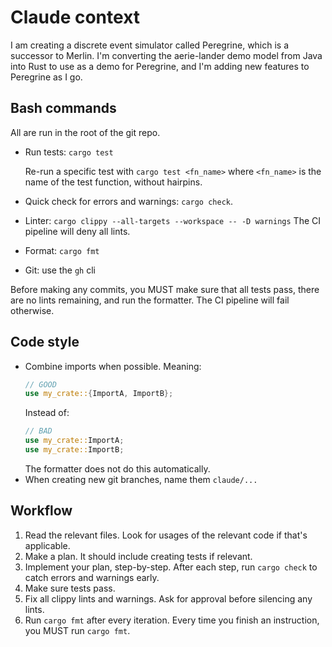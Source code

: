 # Claude context

I am creating a discrete event simulator called Peregrine, which is a successor to Merlin.
I'm converting the aerie-lander demo model from Java into Rust to use as a demo for Peregrine,
and I'm adding new features to Peregrine as I go.

## Bash commands

All are run in the root of the git repo.

- Run tests: `cargo test`

  Re-run a specific test with `cargo test <fn_name>` where `<fn_name>` is the
  name of the test function, without hairpins.
- Quick check for errors and warnings: `cargo check`.
- Linter: `cargo clippy --all-targets --workspace -- -D warnings`
  The CI pipeline will deny all lints.
- Format: `cargo fmt`
- Git: use the `gh` cli

Before making any commits, you MUST make sure that all tests
pass, there are no lints remaining, and run the formatter.
The CI pipeline will fail otherwise.

## Code style

- Combine imports when possible. Meaning:
  ```rust
  // GOOD
  use my_crate::{ImportA, ImportB};
  ```
  Instead of:
  ```rust
  // BAD
  use my_crate::ImportA;
  use my_crate::ImportB;
  ```
  The formatter does not do this automatically.
- When creating new git branches, name them `claude/...`

## Workflow

1. Read the relevant files. Look for usages of the relevant code if that's applicable.
2. Make a plan. It should include creating tests if relevant.
3. Implement your plan, step-by-step. After each step, run `cargo check` to catch errors
   and warnings early.
4. Make sure tests pass.
5. Fix all clippy lints and warnings. Ask for approval before silencing any lints.
6. Run `cargo fmt` after every iteration. Every time you finish an instruction, you MUST run `cargo fmt`.